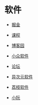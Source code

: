 # 软件


<div id = "首"></div>
<script src = "../js/首.js"></script>


* [掘金](https://juejin.cn/)
* [课程](https://juejin.cn/course)


* [博客园](https://www.cnblogs.com/)


* [小众软件](https://www.appinn.com/)
* [论坛](https://meta.appinn.net/)


* [异次元软件](https://www.iplaysoft.com/)
* [荔枝软件](https://www.lizhi.io/)
* [小阮](http://ruanyifeng.com/blog/)
